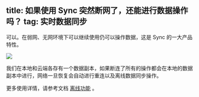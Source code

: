 title: 如果使用 Sync 突然断网了，还能进行数据操作吗？
tag: 实时数据同步
---
可以。在弱网、无网环境下可以继续使用仍可以操作数据，这是 Sync 的一大产品特性。

![](/images/offline.jpg)


我们在本地和云端各存有一个数据副本，如果断连了所有的操作都会在本地的数据副本中进行，网络一旦恢复会自动进行重连以及离线数据同步操作。


更多使用详情，请参考文档 [离线功能](https://docs.wilddog.com/guide/sync/web/offline-capabilities.html) 。
